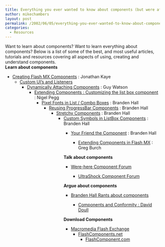 ```yaml
---
title: Everything you ever wanted to know about components (but were afraid to ask)
author: mikechambers
layout: post
permalink: /2002/06/05/everything-you-ever-wanted-to-know-about-components-but-were-afraid-to-ask/
categories:
  - Resources
---
```



Want to learn about components? Want to learn everything about components? Below is a list of some of the best, and most useful articles, tutorials and resources covering all aspects of using, creating and understand components.  
**Learn about components**  
  
*   [Creating Flash MX Components][1] : Jonathan Kaye  
    *   [Custom UI&#8217;s and Listeners][2]  
        *   [Dynamically Attaching Components][3] : Guy Watson  
            *   [Extending Components : Customizing the list box component][4] : Nigel Pegg  
                *   [Pixel Fonts in List / Combo Boxes][5] : Branden Hall  
                    *   [Reusing ProgressBar Components][6] : Branden Hall  
                        *   [Stretchy Components][7] : Branden Hall  
                            *   [Custom Symbols in ListBox Components][8] : Branden Hall  
                                *   [Your Friend the Component][9] : Branden Hall  
                                    *   [Extending Components in Flash MX][10] : Greg Burch</UL>
                                      
                                    **Talk about components**  
                                      
                                    *   [Were-here Component Forum][11]  
                                        *   [UltraShock Component Forum][12]</UL>
                                          
                                        **Argue about components**  
                                          
                                        *   [Branden Hall Rants about components][13]  
                                            *   [Components and Conformity : David Doull][14]</UL>
                                              
                                            **Download Components**  
                                              
                                            *   [Macromedia Flash Exchange][15]  
                                                *   [FlashComponents.net][16]  
                                                    *   [FlashComponent.com][17]</UL></p>

 [1]: http://www.flashcomponents.net/tutorials/triangle/triangle.html
 [2]: http://www.flashcomponents.net/tutorials/basic/basic.html
 [3]: http://www.flashguru.co.uk/i/000031.php
 [4]: http://www.macromedia.com/desdev/mx/flash/articles/extending_components.html
 [5]: http://www.waxpraxis.org/archives/000016.html#000016
 [6]: http://www.waxpraxis.org/archives/000015.html#000015
 [7]: http://www.waxpraxis.org/archives/000017.html#000017
 [8]: http://www.waxpraxis.org/archives/000011.html#000011
 [9]: http://www.macromedia.com/desdev/mx/flash/extreme/index.html
 [10]: http://www.macromedia.com/desdev/mx/flash/articles/fmx_components.html
 [11]: http://www.were-here.com/forums/forumdisplay.php?s=&forumid=45
 [12]: http://forums.ultrashock.com/forums/forumdisplay.php?forumid=89
 [13]: http://www.waxpraxis.org/archives/000030.html#000030
 [14]: http://www.urbanev.com/components.html
 [15]: http://www.macromedia.com/exchange/flash/
 [16]: http://www.flashcomponents.net/
 [17]: http://www.flashcomponent.com/